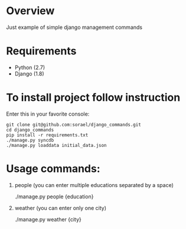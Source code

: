 # Overview
Just example of simple django management commands

# Requirements
* Python (2.7)
* Django (1.8)

# To install project follow instruction
Enter this in your favorite console:

    git clone git@github.com:sorael/django_commands.git
    cd django_commands
    pip install -r requirements.txt
    ./manage.py syncdb
    ./manage.py loaddata initial_data.json

 

# Usage commands:
1) people (you can enter multiple educations separated by a space)

    ./manage.py people {education}
    
2) weather (you can enter only one city)

    ./manage.py weather {city}
